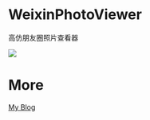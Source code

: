 # WeixinPhotoViewer
高仿朋友圈照片查看器


![](http://7xtfm0.com1.z0.glb.clouddn.com/ezgif.com-video-to-gif.gif)

# More

[My Blog](http://nirvanawoody.com/2016/05/05/Android-PhotoViewer-1/)
